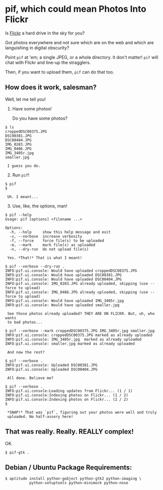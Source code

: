 pif, which could mean Photos Into Flickr
========================================

Is [Flickr](http://flickr.com/) a hard drive in the sky for you?

Got photos everywhere and not sure which are on the web and which are
languishing in digital obscurity?

Point `pif` at 'em; a single JPEG, or a whole directory. It don't matter!
`pif` will chat with Flickr and line-up the stragglers.

Then, if you want to upload them, `pif` can do that too.


How does it work, salesman?
---------------------------

Well, let me tell you!

  1. Have some photos!

     Do you have some photos?

	$ ls
	croppedDSC00375.JPG
	DSC00381.JPG
	DSC00404.JPG
	IMG_0283.JPG
	IMG_0486.JPG
	IMG_3405r.jpg
	smaller.jpg

     I guess you do.

  2. Run `pif`!

	$ pif
	$

     Uh. I meant...

  3. Use, like, the options, man!

	$ pif --help
	Usage: pif [options] <filename ...>

	Options:
	  -h, --help     show this help message and exit
	  -v, --verbose  increase verbosity
	  -f, --force    force file(s) to be uploaded
	  -m, --mark     mark file(s) as uploaded
	  -n, --dry-run  do not upload file(s)

     Yes. *That!* That is what I meant!

	$ pif --verbose --dry-run .
	INFO:pif.ui.console: Would have uploaded croppedDSC00375.JPG
	INFO:pif.ui.console: Would have uploaded DSC00381.JPG
	INFO:pif.ui.console: Would have uploaded DSC00404.JPG
	INFO:pif.ui.console: IMG_0283.JPG already uploaded, skipping (use --force to upload)
	INFO:pif.ui.console: IMG_0486.JPG already uploaded, skipping (use --force to upload)
	INFO:pif.ui.console: Would have uploaded IMG_3405r.jpg
	INFO:pif.ui.console: Would have uploaded smaller.jpg

     See those photos already uploaded? THEY ARE ON FLICKR. But, uh, who wants
     to bad photos...

	$ pif --verbose --mark croppedDSC00375.JPG IMG_3405r.jpg smaller.jpg
	INFO:pif.ui.console: croppedDSC00375.JPG marked as already uploaded
	INFO:pif.ui.console: IMG_3405r.jpg  marked as already uploaded
	INFO:pif.ui.console: smaller.jpg marked as already uploaded

     And now the rest?

	$ pif --verbose .
	INFO:pif.ui.console: Uploaded DSC00381.JPG
	INFO:pif.ui.console: Uploaded DSC00404.JPG

     All done. Believe me?

	$ pif --verbose .
	INFO:pif.ui.console:Loading updates from Flickr... (1 / 1)
	INFO:pif.ui.console:Indexing photos on Flickr... (1 / 2)
	INFO:pif.ui.console:Indexing photos on Flickr... (2 / 2)
	$

     *SNAP!* That was `pif`, figuring out your photos were well and truly
     uploaded. No half-assery here!

That was really. Really. REALLY complex!
----------------------------------------

OK.

	$ pif-gtk .

Debian / Ubuntu Package Requirements:
-------------------------------------

	$ aptitude install python-gobject python-gtk2 python-imaging \
			   python-setuptools python-minimock python-nose
